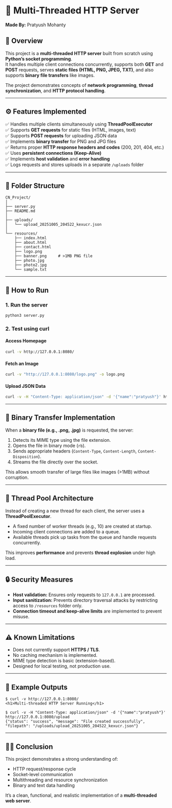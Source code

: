 # 🧠 Multi-Threaded HTTP Server  
**Made By:** Pratyush Mohanty  

## 📌 Overview
This project is a **multi-threaded HTTP server** built from scratch using **Python’s socket programming**.  
It handles multiple client connections concurrently, supports both **GET** and **POST** requests, serves **static files (HTML, PNG, JPEG, TXT)**, and also supports **binary file transfers** like images.

The project demonstrates concepts of **network programming**, **thread synchronization**, and **HTTP protocol handling**.

---

## ⚙️ Features Implemented
✅ Handles multiple clients simultaneously using **ThreadPoolExecutor**  
✅ Supports **GET requests** for static files (HTML, images, text)  
✅ Supports **POST requests** for uploading JSON data  
✅ Implements **binary transfer** for PNG and JPG files  
✅ Returns proper **HTTP response headers and codes** (200, 201, 404, etc.)  
✅ Uses **persistent connections (Keep-Alive)**  
✅ Implements **host validation** and **error handling**  
✅ Logs requests and stores uploads in a separate `/uploads` folder  

---

## 📁 Folder Structure
```
CN_Project/
│
├── server.py
├── README.md
│
├── uploads/
│   └── upload_20251005_204522_kexucr.json
│
└── resources/
    ├── index.html
    ├── about.html
    ├── contact.html
    ├── logo.png
    ├── banner.png     # >1MB PNG file
    ├── photo.jpg
    ├── photo2.jpg
    └── sample.txt
```

---

## 🧩 How to Run
### **1. Run the server**
```bash
python3 server.py
```

### **2. Test using curl**
#### Access Homepage
```bash
curl -v http://127.0.0.1:8080/
```

#### Fetch an Image
```bash
curl -v "http://127.0.0.1:8080/logo.png" -o logo.png
```

#### Upload JSON Data
```bash
curl -v -H "Content-Type: application/json" -d '{"name":"pratyush"}' http://127.0.0.1:8080/upload
```

---

## 🧱 Binary Transfer Implementation
When a **binary file (e.g., .png, .jpg)** is requested, the server:
1. Detects its MIME type using the file extension.  
2. Opens the file in binary mode (`rb`).  
3. Sends appropriate headers (`Content-Type`, `Content-Length`, `Content-Disposition`).  
4. Streams the file directly over the socket.

This allows smooth transfer of large files like images (>1MB) without corruption.

---

## 🧵 Thread Pool Architecture
Instead of creating a new thread for each client, the server uses a **ThreadPoolExecutor**.  
- A fixed number of worker threads (e.g., 10) are created at startup.  
- Incoming client connections are added to a queue.  
- Available threads pick up tasks from the queue and handle requests concurrently.

This improves **performance** and prevents **thread explosion** under high load.

---

## 🔒 Security Measures
- **Host validation:** Ensures only requests to `127.0.0.1` are processed.  
- **Input sanitization:** Prevents directory traversal attacks by restricting access to `/resources` folder only.  
- **Connection timeout and keep-alive limits** are implemented to prevent misuse.  

---

## ⚠️ Known Limitations
- Does not currently support **HTTPS / TLS**.  
- No caching mechanism is implemented.  
- MIME type detection is basic (extension-based).  
- Designed for local testing, not production use.  

---

## 📜 Example Outputs
```
$ curl -v http://127.0.0.1:8080/
<h1>Multi-threaded HTTP Server Running</h1>

$ curl -v -H "Content-Type: application/json" -d '{"name":"pratyush"}' http://127.0.0.1:8080/upload
{"status": "success", "message": "File created successfully", "filepath": "/uploads/upload_20251005_204522_kexucr.json"}
```

---

## 👨‍💻 Conclusion
This project demonstrates a strong understanding of:
- HTTP request/response cycle  
- Socket-level communication  
- Multithreading and resource synchronization  
- Binary and text data handling  

It’s a clean, functional, and realistic implementation of a **multi-threaded web server**.
